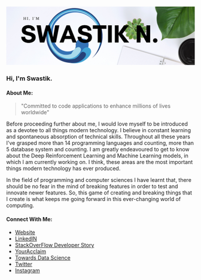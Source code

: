 ![](https://github.com/swastiknath/swastiknath/raw/master/Swastik%20N..png)
### Hi, I'm Swastik. 

#### About Me:
> "Committed to code applications to enhance millions of lives worldwide"

Before proceeding further about me, I would love myself to be introduced as a devotee to all things modern technology. I believe in constant learning and spontaneous absorption of technical skills. Throughout all these years I've grasped more than 14 programming languages and counting, more than 5 database system and counting. I am greatly endeavoured to get to know about the Deep Reinforcement Learning and Machine Learning models, in which I am currently working on. I think, these areas are the most important things modern technology has ever produced.

In the field of programming and computer sciences I have learnt that, there should be no fear in the mind of breaking features in order to test and innovate newer features. So, this game of creating and breaking things that I create is what keeps me going forward in this ever-changing world of computing.


#### Connect With Me: 

 - [Website ](https://swastiknathgroup.com)
 - [LinkedIN](https://linkedin.com/in/nathswastik)
 - [StackOverFlow Developer Story](https://stackoverflow.com/story/swastiknath)
 - [YourAcclaim](https://www.youracclaim.com/users/swastiknath/badges)
 - [Towards Data Science](https://towardsdatascience.com/@swastiknath)
 - [Twitter](https://twitter.com/@oet_technique)
 - [Instagram](https://instagram.com/swastiknath.rl)
 
